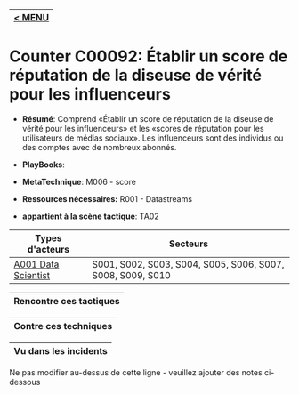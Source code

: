 |[< MENU](../README.md)|
|---|
# Counter C00092: Établir un score de réputation de la diseuse de vérité pour les influenceurs

* **Résumé**: Comprend «Établir un score de réputation de la diseuse de vérité pour les influenceurs» et les «scores de réputation pour les utilisateurs de médias sociaux». Les influenceurs sont des individus ou des comptes avec de nombreux abonnés.

* **PlayBooks**:

* **MetaTechnique**: M006 - score

* **Ressources nécessaires:** R001 - Datastreams

* **appartient à la scène tactique**: TA02


|Types d'acteurs |Secteurs |
|----------- |------- |
|[A001 Data Scientist](../../generated_pages/actortypes/A001.md) |S001, S002, S003, S004, S005, S006, S007, S008, S009, S010 |



|Rencontre ces tactiques |
|---------------------- |



|Contre ces techniques |
|------------------------- |



|Vu dans les incidents |
|----------------- |


Ne pas modifier au-dessus de cette ligne - veuillez ajouter des notes ci-dessous